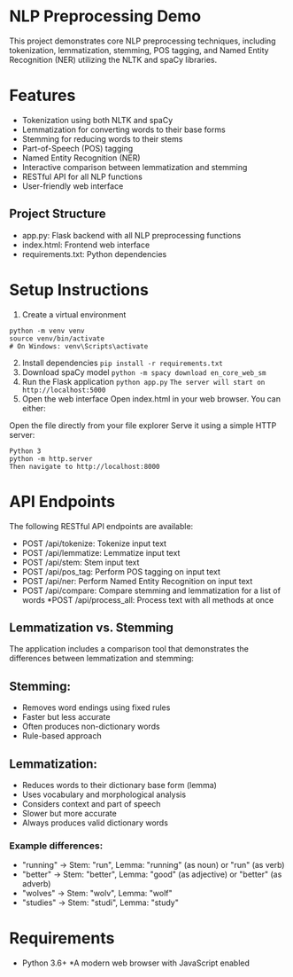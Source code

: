 # NLP Preprocessing Demo
This project demonstrates core NLP preprocessing techniques, including tokenization, lemmatization, stemming, POS tagging, and Named Entity Recognition (NER) utilizing the NLTK and spaCy libraries.
# Features

* Tokenization using both NLTK and spaCy
* Lemmatization for converting words to their base forms
* Stemming for reducing words to their stems
* Part-of-Speech (POS) tagging
* Named Entity Recognition (NER)
* Interactive comparison between lemmatization and stemming
* RESTful API for all NLP functions
* User-friendly web interface

## Project Structure

* app.py: Flask backend with all NLP preprocessing functions
* index.html: Frontend web interface
* requirements.txt: Python dependencies

# Setup Instructions
1. Create a virtual environment
```
python -m venv venv
source venv/bin/activate
# On Windows: venv\Scripts\activate
```
2. Install dependencies ```pip install -r requirements.txt```
3. Download spaCy model
```python -m spacy download en_core_web_sm```
4. Run the Flask application
```python app.py```
```The server will start on http://localhost:5000```
5. Open the web interface
Open index.html in your web browser. You can either:

Open the file directly from your file explorer
Serve it using a simple HTTP server:
```
Python 3
python -m http.server
Then navigate to http://localhost:8000
```
# API Endpoints
The following RESTful API endpoints are available:

* POST /api/tokenize: Tokenize input text
* POST /api/lemmatize: Lemmatize input text
* POST /api/stem: Stem input text
* POST /api/pos_tag: Perform POS tagging on input text
* POST /api/ner: Perform Named Entity Recognition on input text
* POST /api/compare: Compare stemming and lemmatization for a list of words
*POST /api/process_all: Process text with all methods at once

## Lemmatization vs. Stemming
The application includes a comparison tool that demonstrates the differences between lemmatization and stemming:

## Stemming:

* Removes word endings using fixed rules
* Faster but less accurate
* Often produces non-dictionary words
* Rule-based approach


## Lemmatization:

* Reduces words to their dictionary base form (lemma)
* Uses vocabulary and morphological analysis
* Considers context and part of speech
* Slower but more accurate
* Always produces valid dictionary words



### Example differences:

* "running" → Stem: "run", Lemma: "running" (as noun) or "run" (as verb)
* "better" → Stem: "better", Lemma: "good" (as adjective) or "better" (as adverb)
* "wolves" → Stem: "wolv", Lemma: "wolf"
* "studies" → Stem: "studi", Lemma: "study"

# Requirements

* Python 3.6+
*A modern web browser with JavaScript enabled
